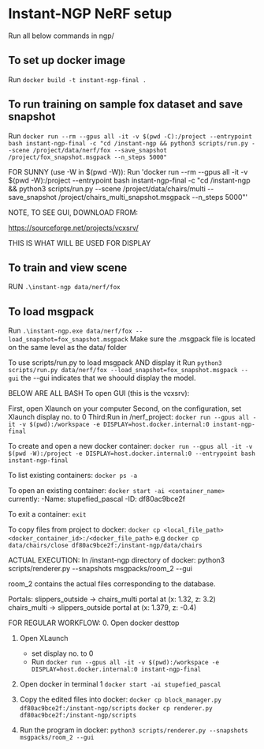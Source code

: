 # Instant-NGP NeRF setup
Run all below commands in ngp/

## To set up docker image
Run `docker build -t instant-ngp-final .`

## To run training on sample fox dataset and save snapshot
Run `docker run --rm --gpus all -it -v $(pwd -C):/project --entrypoint bash instant-ngp-final -c "cd /instant-ngp && python3 scripts/run.py --scene /project/data/nerf/fox --save_snapshot /project/fox_snapshot.msgpack --n_steps 5000"`

FOR SUNNY (use -W in $(pwd -W)):
Run 'docker run --rm --gpus all -it -v $(pwd -W):/project --entrypoint bash instant-ngp-final -c "cd /instant-ngp && python3 scripts/run.py --scene /project/data/chairs/multi --save_snapshot /project/chairs_multi_snapshot.msgpack --n_steps 5000"'


NOTE, TO SEE GUI, DOWNLOAD FROM:

https://sourceforge.net/projects/vcxsrv/

THIS IS WHAT WILL BE USED FOR DISPLAY

## To train and view scene
RUN `.\instant-ngp data/nerf/fox`

## To load msgpack
Run `.\instant-ngp.exe data/nerf/fox --load_snapshot=fox_snapshot.msgpack`
Make sure the .msgpack file is located on the same level as the data/ folder

To use scripts/run.py to load msgpack AND display it 
Run `python3 scripts/run.py data/nerf/fox --load_snapshot=fox_snapshot.msgpack --gui`
the --gui indicates that we shoould display the model.

BELOW ARE ALL BASH
To open GUI (this is the vcxsrv):

First, open Xlaunch on your computer
Second, on the configuration, set Xlaunch display no. to 0
Third:Run in /nerf_project: `docker run --gpus all -it -v $(pwd):/workspace -e DISPLAY=host.docker.internal:0 instant-ngp-final`

To create and open a new docker container:
`docker run --gpus all -it -v $(pwd -W):/project -e DISPLAY=host.docker.internal:0 --entrypoint bash instant-ngp-final`

To list existing containers:
`docker ps -a`

To open an existing container:
`docker start -ai <container_name>`
currently: 
-Name: stupefied_pascal
-ID:   df80ac9bce2f

To exit a container:
`exit`

To copy files from project to docker:
`docker cp <local_file_path> <docker_container_id>:/<docker_file_path>`
e.g
`docker cp data/chairs/close df80ac9bce2f:/instant-ngp/data/chairs`

ACTUAL EXECUTION:
In /instant-ngp directory of docker:
python3 scripts/renderer.py --snapshots msgpacks/room_2 --gui

room_2 contains the actual files corresponding to the database.


Portals:
slippers_outside -> chairs_multi portal at (x: 1.32, z: 3.2)
chairs_multi -> slippers_outside portal at (x: 1.379, z: -0.4)

FOR REGULAR WORKFLOW:
0. Open docker desttop 

1. Open XLaunch
    - set display no. to 0
    - Run `docker run --gpus all -it -v $(pwd):/workspace -e DISPLAY=host.docker.internal:0 instant-ngp-final`

2. Open docker in terminal 1
    `docker start -ai stupefied_pascal`

3. Copy the edited files into docker:
    `docker cp block_manager.py df80ac9bce2f:/instant-ngp/scripts`
    `docker cp renderer.py df80ac9bce2f:/instant-ngp/scripts`

4. Run the program in docker:
    `python3 scripts/renderer.py --snapshots msgpacks/room_2 --gui`